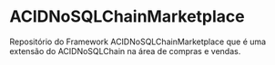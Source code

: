 # ACIDNoSQLChainMarketplace
Repositório do Framework ACIDNoSQLChainMarketplace que é uma extensão do ACIDNoSQLChain na área de compras e vendas.
